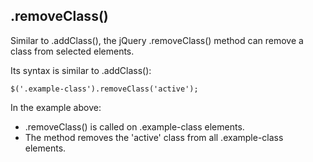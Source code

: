 ## .removeClass()

Similar to .addClass(), the jQuery .removeClass() method can remove a class from selected elements.

Its syntax is similar to .addClass():

```
$('.example-class').removeClass('active');

```

In the example above:

- .removeClass() is called on .example-class elements.
- The method removes the 'active' class from all .example-class elements.
